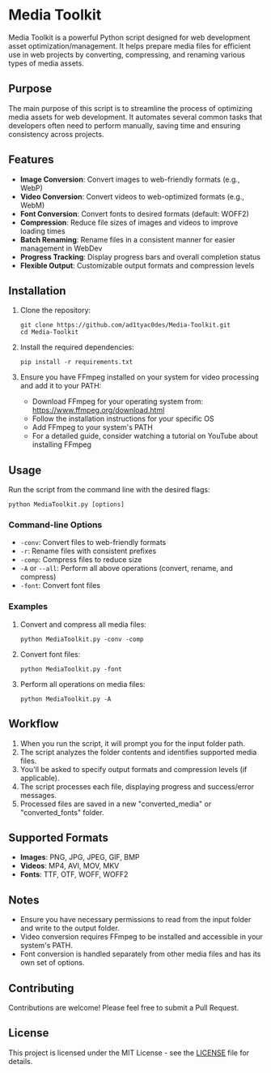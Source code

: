 # Media Toolkit

Media Toolkit is a powerful Python script designed for web development asset optimization/management. It helps prepare media files for efficient use in web projects by converting, compressing, and renaming various types of media assets.

## Purpose

The main purpose of this script is to streamline the process of optimizing media assets for web development. It automates several common tasks that developers often need to perform manually, saving time and ensuring consistency across projects.

## Features

- **Image Conversion**: Convert images to web-friendly formats (e.g., WebP)
- **Video Conversion**: Convert videos to web-optimized formats (e.g., WebM)
- **Font Conversion**: Convert fonts to desired formats (default: WOFF2)
- **Compression**: Reduce file sizes of images and videos to improve loading times
- **Batch Renaming**: Rename files in a consistent manner for easier management in WebDev
- **Progress Tracking**: Display progress bars and overall completion status
- **Flexible Output**: Customizable output formats and compression levels

## Installation

1. Clone the repository:
   ```
   git clone https://github.com/ad1tyac0des/Media-Toolkit.git
   cd Media-Toolkit
   ```

2. Install the required dependencies:
   ```
   pip install -r requirements.txt
   ```

3. Ensure you have FFmpeg installed on your system for video processing and add it to your PATH:
   - Download FFmpeg for your operating system from: https://www.ffmpeg.org/download.html
   - Follow the installation instructions for your specific OS
   - Add FFmpeg to your system's PATH
   - For a detailed guide, consider watching a tutorial on YouTube about installing FFmpeg

## Usage

Run the script from the command line with the desired flags:

```
python MediaToolkit.py [options]
```

### Command-line Options

- `-conv`: Convert files to web-friendly formats
- `-r`: Rename files with consistent prefixes
- `-comp`: Compress files to reduce size
- `-A` or `--all`: Perform all above operations (convert, rename, and compress)
- `-font`: Convert font files

### Examples

1. Convert and compress all media files:
   ```
   python MediaToolkit.py -conv -comp
   ```

2. Convert font files:
   ```
   python MediaToolkit.py -font
   ```

3. Perform all operations on media files:
   ```
   python MediaToolkit.py -A
   ```

## Workflow

1. When you run the script, it will prompt you for the input folder path.
2. The script analyzes the folder contents and identifies supported media files.
3. You'll be asked to specify output formats and compression levels (if applicable).
4. The script processes each file, displaying progress and success/error messages.
5. Processed files are saved in a new "converted_media" or "converted_fonts" folder.

## Supported Formats

- **Images**: PNG, JPG, JPEG, GIF, BMP
- **Videos**: MP4, AVI, MOV, MKV
- **Fonts**: TTF, OTF, WOFF, WOFF2


## Notes

- Ensure you have necessary permissions to read from the input folder and write to the output folder.
- Video conversion requires FFmpeg to be installed and accessible in your system's PATH.
- Font conversion is handled separately from other media files and has its own set of options.

## Contributing

Contributions are welcome! Please feel free to submit a Pull Request.

## License

This project is licensed under the MIT License - see the [LICENSE](LICENSE) file for details.